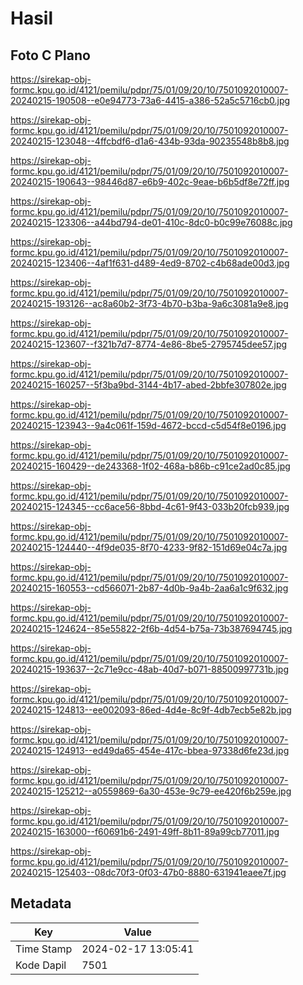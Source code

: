 # Hasil

## Foto C Plano

https://sirekap-obj-formc.kpu.go.id/4121/pemilu/pdpr/75/01/09/20/10/7501092010007-20240215-190508--e0e94773-73a6-4415-a386-52a5c5716cb0.jpg

https://sirekap-obj-formc.kpu.go.id/4121/pemilu/pdpr/75/01/09/20/10/7501092010007-20240215-123048--4ffcbdf6-d1a6-434b-93da-90235548b8b8.jpg

https://sirekap-obj-formc.kpu.go.id/4121/pemilu/pdpr/75/01/09/20/10/7501092010007-20240215-190643--98446d87-e6b9-402c-9eae-b6b5df8e72ff.jpg

https://sirekap-obj-formc.kpu.go.id/4121/pemilu/pdpr/75/01/09/20/10/7501092010007-20240215-123306--a44bd794-de01-410c-8dc0-b0c99e76088c.jpg

https://sirekap-obj-formc.kpu.go.id/4121/pemilu/pdpr/75/01/09/20/10/7501092010007-20240215-123406--4af1f631-d489-4ed9-8702-c4b68ade00d3.jpg

https://sirekap-obj-formc.kpu.go.id/4121/pemilu/pdpr/75/01/09/20/10/7501092010007-20240215-193126--ac8a60b2-3f73-4b70-b3ba-9a6c3081a9e8.jpg

https://sirekap-obj-formc.kpu.go.id/4121/pemilu/pdpr/75/01/09/20/10/7501092010007-20240215-123607--f321b7d7-8774-4e86-8be5-2795745dee57.jpg

https://sirekap-obj-formc.kpu.go.id/4121/pemilu/pdpr/75/01/09/20/10/7501092010007-20240215-160257--5f3ba9bd-3144-4b17-abed-2bbfe307802e.jpg

https://sirekap-obj-formc.kpu.go.id/4121/pemilu/pdpr/75/01/09/20/10/7501092010007-20240215-123943--9a4c061f-159d-4672-bccd-c5d54f8e0196.jpg

https://sirekap-obj-formc.kpu.go.id/4121/pemilu/pdpr/75/01/09/20/10/7501092010007-20240215-160429--de243368-1f02-468a-b86b-c91ce2ad0c85.jpg

https://sirekap-obj-formc.kpu.go.id/4121/pemilu/pdpr/75/01/09/20/10/7501092010007-20240215-124345--cc6ace56-8bbd-4c61-9f43-033b20fcb939.jpg

https://sirekap-obj-formc.kpu.go.id/4121/pemilu/pdpr/75/01/09/20/10/7501092010007-20240215-124440--4f9de035-8f70-4233-9f82-151d69e04c7a.jpg

https://sirekap-obj-formc.kpu.go.id/4121/pemilu/pdpr/75/01/09/20/10/7501092010007-20240215-160553--cd566071-2b87-4d0b-9a4b-2aa6a1c9f632.jpg

https://sirekap-obj-formc.kpu.go.id/4121/pemilu/pdpr/75/01/09/20/10/7501092010007-20240215-124624--85e55822-2f6b-4d54-b75a-73b387694745.jpg

https://sirekap-obj-formc.kpu.go.id/4121/pemilu/pdpr/75/01/09/20/10/7501092010007-20240215-193637--2c71e9cc-48ab-40d7-b071-88500997731b.jpg

https://sirekap-obj-formc.kpu.go.id/4121/pemilu/pdpr/75/01/09/20/10/7501092010007-20240215-124813--ee002093-86ed-4d4e-8c9f-4db7ecb5e82b.jpg

https://sirekap-obj-formc.kpu.go.id/4121/pemilu/pdpr/75/01/09/20/10/7501092010007-20240215-124913--ed49da65-454e-417c-bbea-97338d6fe23d.jpg

https://sirekap-obj-formc.kpu.go.id/4121/pemilu/pdpr/75/01/09/20/10/7501092010007-20240215-125212--a0559869-6a30-453e-9c79-ee420f6b259e.jpg

https://sirekap-obj-formc.kpu.go.id/4121/pemilu/pdpr/75/01/09/20/10/7501092010007-20240215-163000--f60691b6-2491-49ff-8b11-89a99cb77011.jpg

https://sirekap-obj-formc.kpu.go.id/4121/pemilu/pdpr/75/01/09/20/10/7501092010007-20240215-125403--08dc70f3-0f03-47b0-8880-631941eaee7f.jpg


## Metadata

| Key        | Value               |
| ---------- | ------------------- |
| Time Stamp | 2024-02-17 13:05:41 |
| Kode Dapil | 7501                |



